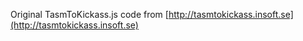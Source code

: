 
Original TasmToKickass.js code from
[http://tasmtokickass.insoft.se](http://tasmtokickass.insoft.se)
